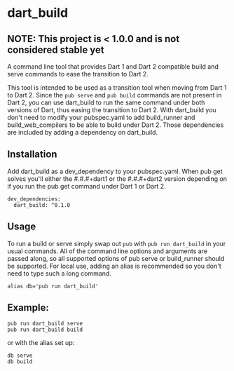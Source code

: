 # dart_build

## NOTE: This project is < 1.0.0 and is not considered stable yet

A command line tool that provides Dart 1 and Dart 2 compatible build and
serve commands to ease the transition to Dart 2.

This tool is intended to be used as a transition tool when moving from Dart 1
to Dart 2. Since the `pub serve` and `pub build` commands are not present in
Dart 2, you can use dart_build to run the same command under both versions of
Dart, thus easing the transition to Dart 2. With dart_build you don't need to
modify your pubspec.yaml to add build_runner and build_web_compilers to be
able to build under Dart 2. Those dependencies are included by adding a
dependency on dart_build.

## Installation

Add dart_build as a dev_dependency to your pubspec.yaml. When pub get solves
you'll either the #.#.#+dart1 or the #.#.#+dart2 version depending on if you
run the pub get command under Dart 1 or Dart 2.

```
dev_dependencies:
  dart_build: ^0.1.0
```

## Usage

To run a build or serve simply swap out `pub` with `pub run dart_build`
in your usual commands. All of the command line options and arguments
are passed along, so all supported options of pub serve or build_runner
should be supported. For local use, adding an alias is recommended so you
don't need to type such a long command.

```console
alias db='pub run dart_build'
```

## Example:
```console
pub run dart_build serve
pub run dart_build build
```
or with the alias set up:
```console
db serve
db build
```

